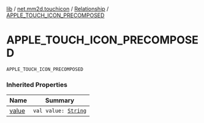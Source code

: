 [lib](../../index.md) / [net.mm2d.touchicon](../index.md) / [Relationship](index.md) / [APPLE_TOUCH_ICON_PRECOMPOSED](./-a-p-p-l-e_-t-o-u-c-h_-i-c-o-n_-p-r-e-c-o-m-p-o-s-e-d.md)

# APPLE_TOUCH_ICON_PRECOMPOSED

`APPLE_TOUCH_ICON_PRECOMPOSED`

### Inherited Properties

| Name | Summary |
|---|---|
| [value](value.md) | `val value: `[`String`](https://kotlinlang.org/api/latest/jvm/stdlib/kotlin/-string/index.html) |
